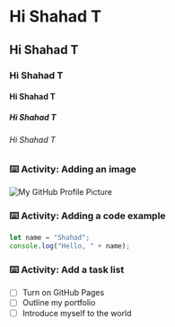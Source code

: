 # Hi Shahad T
## Hi Shahad T
### Hi Shahad T
#### Hi Shahad T
##### Hi Shahad T
###### Hi Shahad T

### :keyboard: Activity: Adding an image

![My GitHub Profile Picture](https://octodex.github.com/images/yaktocat.png)

### :keyboard: Activity: Adding a code example

```javascript
let name = "Shahad";
console.log("Hello, " + name);
```
### :keyboard: Activity: Add a task list

- [ ] Turn on GitHub Pages
- [ ] Outline my portfolio
- [ ] Introduce myself to the world
